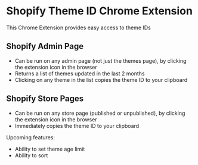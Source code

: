 # Shopify Theme ID Chrome Extension

This Chrome Extension provides easy access to theme IDs

## Shopify Admin Page
* Can be run on any admin page (not just the themes page), by clicking the extension icon in the browser
* Returns a list of themes updated in the last 2 months
* Clicking on any theme in the list copies the theme ID to your clipboard

## Shopify Store Pages
* Can be run on any store page (published or unpublished), by clicking the extension icon in the browser
* Immediately copies the theme ID to your clipboard

Upcoming features:
* Ability to set theme age limit
* Ability to sort
